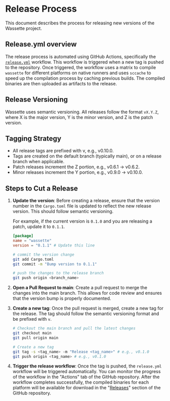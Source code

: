 # Release Process

This document describes the process for releasing new versions of the Wassette project.

## Release.yml overview

The release process is automated using GitHub Actions, specifically the [`release.yml`](.github/workflows/release.yml) workflow. This workflow is triggered when a new tag is pushed to the repository. Once triggered, the workflow uses a matrix to compile `wassette` for different platforms on native runners and uses `sccache` to speed up the compilation process by caching previous builds. The compiled binaries are then uploaded as artifacts to the release.

## Release Versioning

Wassette uses semantic versioning. All releases follow the format `vX.Y.Z`, where X is the major version, Y is the minor version, and Z is the patch version.

## Tagging Strategy

- All release tags are prefixed with v, e.g., v0.10.0.
- Tags are created on the default branch (typically main), or on a release branch when applicable.
- Patch releases increment the Z portion, e.g., v0.6.1 → v0.6.2.
- Minor releases increment the Y portion, e.g., v0.9.0 → v0.10.0.

## Steps to Cut a Release

1. **Update the version**: Before creating a release, ensure that the version number in the `Cargo.toml` file is updated to reflect the new release version. This should follow semantic versioning.

   For example, if the current version is `0.1.0` and you are releasing a patch, update it to `0.1.1`.

   ```toml
   [package]
   name = "wassette"
   version = "0.1.1" # Update this line
   ```

   ```bash
   # commit the version change
   git add Cargo.toml
   git commit -m "Bump version to 0.1.1"
   ```

   ```bash
   # push the changes to the release branch
   git push origin <branch_name>
   ```

1. **Open a Pull Request to main**: Create a pull request to merge the changes into the main branch. This allows for code review and ensures that the version bump is properly documented.

1. **Create a new tag**: Once the pull request is merged, create a new tag for the release. The tag should follow the semantic versioning format and be prefixed with `v`.

   ```bash
   # Checkout the main branch and pull the latest changes
   git checkout main
   git pull origin main

   # Create a new tag
   git tag -s <tag_name> -m "Release <tag_name>" # e.g., v0.1.0
   git push origin <tag_name> # e.g., v0.1.0
   ```

1. **Trigger the release workflow**: Once the tag is pushed, the `release.yml` workflow will be triggered automatically. You can monitor the progress of the workflow in the "Actions" tab of the GitHub repository. After the workflow completes successfully, the compiled binaries for each platform will be available for download in the "[Releases](https://github.com/microsoft/wassette/releases)" section of the GitHub repository.
